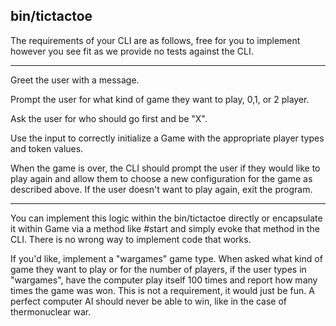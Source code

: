 ##  bin/tictactoe
The requirements of your CLI are as follows, free for you to implement however you see fit as we provide no tests against the CLI.

**************

Greet the user with a message.

Prompt the user for what kind of game they want to play, 0,1, or 2 player.

Ask the user for who should go first and be "X".

Use the input to correctly initialize a Game with the appropriate player types and token values.

When the game is over, the CLI should prompt the user if they would like to play again and allow them to choose a new configuration for the game as described above. If the user doesn't want to play again, exit the program.

*****************

You can implement this logic within the bin/tictactoe directly or encapsulate it within Game via a method like #start and simply evoke that method in the CLI. There is no wrong way to implement code that works.

If you'd like, implement a "wargames" game type. When asked what kind of game they want to play or for the number of players, if the user types in "wargames", have the computer play itself 100 times and report how many times the game was won. This is not a requirement, it would just be fun. A perfect computer AI should never be able to win, like in the case of thermonuclear war.